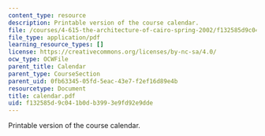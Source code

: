 ```yaml
---
content_type: resource
description: Printable version of the course calendar.
file: /courses/4-615-the-architecture-of-cairo-spring-2002/f132585d9c041b0db3993e9fd92e9dde_calendar.pdf
file_type: application/pdf
learning_resource_types: []
license: https://creativecommons.org/licenses/by-nc-sa/4.0/
ocw_type: OCWFile
parent_title: Calendar
parent_type: CourseSection
parent_uid: 0fb63345-05fd-5eac-43e7-f2ef16d89e4b
resourcetype: Document
title: calendar.pdf
uid: f132585d-9c04-1b0d-b399-3e9fd92e9dde
---
```

Printable version of the course calendar.